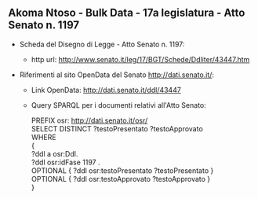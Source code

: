 ## Akoma Ntoso - Bulk Data - 17a legislatura - Atto Senato n. 1197 ##

* Scheda del Disegno di Legge - Atto Senato n. 1197:
	* http url: http://www.senato.it/leg/17/BGT/Schede/Ddliter/43447.htm

* Riferimenti al sito OpenData del Senato http://dati.senato.it/:
	* Link OpenData: http://dati.senato.it/ddl/43447
	* Query SPARQL per i documenti relativi all'Atto Senato:

        PREFIX osr: <http://dati.senato.it/osr/>  
		SELECT DISTINCT ?testoPresentato ?testoApprovato  
		WHERE  
		{  
		    ?ddl a osr:Ddl.  
		    ?ddl osr:idFase 1197 .  
		    OPTIONAL { ?ddl osr:testoPresentato ?testoPresentato }  
		    OPTIONAL { ?ddl osr:testoApprovato ?testoApprovato }  
		}
		
